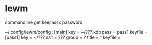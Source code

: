 lewm
====

commandline get keepassx password 

~/.config/lewm/config :
[main]
key = ~/???.kdb
pass = pass1
keyfile = 
[pass1]
key = ~/???
salt = ???
group = ?
title = ?
keyfile = 
